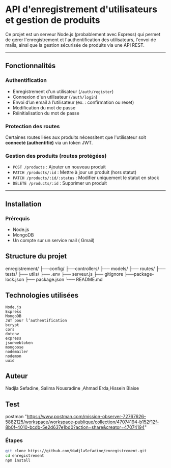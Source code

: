 # API d'enregistrement d'utilisateurs et gestion de produits

Ce projet est un serveur Node.js (probablement avec Express) qui permet de gérer l'enregistrement et l'authentification des utilisateurs, l'envoi de mails, ainsi que la gestion sécurisée de produits via une API REST.

---

## Fonctionnalités

### Authentification

- Enregistrement d'un utilisateur (`/auth/register`)
- Connexion d'un utilisateur (`/auth/login`)
- Envoi d’un email à l’utilisateur (ex. : confirmation ou reset)
- Modification du mot de passe
- Réinitialisation du mot de passe

###  Protection des routes

Certaines routes liées aux produits nécessitent que l'utilisateur soit **connecté (authentifié)** via un token JWT.

###  Gestion des produits (routes protégées)

- `POST /products` : Ajouter un nouveau produit
- `PATCH /products/:id` : Mettre à jour un produit (hors statut)
- `PATCH /products/:id/:status` : Modifier uniquement le statut en stock
- `DELETE /products/:id` : Supprimer un produit

---

##  Installation

### Prérequis

- Node.js 
- MongoDB 
- Un compte sur un service mail ( Gmail)

##  Structure du projet
enregistrement/
├──config/
├──controllers/
├── models/
├── routes/
├── tests/
├── utils/
├── .env
├── serveur.js
├── gitignore
├──package-lock.json
├── package.json
└── README.md

## Technologies utilisées

    Node.js
    Express
    MongoDB 
    JWT pour l’authentification
    bcrypt
    cors
    dotenv
    express
    jsonwebtoken
    mongoose
    nodemailer
    nodemon
    uuid
## Auteur
Nadjla Sefadine, Salima Nousradine ,Ahmad Erda,Hissein Blaise
## Test
postman "https://www.postman.com/mission-observer-72767626-5882125/workspace/workspace-publique/collection/47074194-b152f12f-8b0f-4010-bcdb-5e2d637e1bd0?action=share&creator=47074194"

### Étapes

```bash
git clone https://github.com/NadjlaSefadine/enregistrement.git
cd enregistrement
npm install
